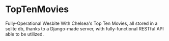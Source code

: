 # TopTenMovies
 Fully-Operational Wesbite With Chelsea's Top Ten Movies, all stored in a sqlite db, thanks to a Django-made server, with fully-functional RESTful API able to be utilized. 
